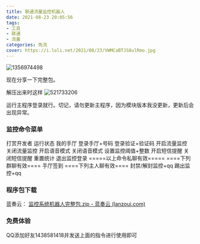 ```yaml
---
title: 联通流量监控机器人
date: 2021-08-23 20:05:56
tags:
- 工具
- 联通
- 流量
categories: 免流
cover: https://i.loli.net/2021/08/23/VWMCaBTJS8ulRmo.jpg
---
```


![1356974498](https://i.loli.net/2021/08/23/MU7IVTz5c8GWNs3.png)


现在分享一下完整包。

解压出来时这样
![521733206](https://i.loli.net/2021/08/23/ZpGD7xj3vU4VE5C.png)



运行主程序登录就行。切记，请勿更新主程序，因为模块版本我没更新，更新后会出现异常。

### 监控命令菜单

打赏开发者
运行状态
我的手厅
登录手厅+号码
登录验证+验证码
开启流量监控
关闭流量监控
开启语音模式
关闭语音模式
设置监控阈值+整数
开启短信提醒
关闭短信提醒
重置统计
退出监控登录
=====以上命令私聊有效=====
====下列群聊有效====
手厅签到
====下列主人聊有效====
封禁/解封监控+qq
踢出监控+qq

### 程序包下载

蓝奏云： [监控系统机器人完整包.zip - 蓝奏云 (lanzoui.com)](https://acgxo.lanzoui.com/ih1ojscmhdc)

### 免费体验

QQ添加好友1438581418并发送上面的指令进行使用即可
